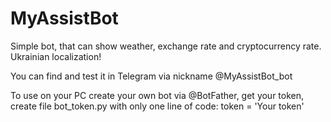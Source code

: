 # MyAssistBot
Simple bot, that can show weather, exchange rate and cryptocurrency rate. Ukrainian localization!

You can find and test it in Telegram via nickname @MyAssistBot_bot

To use on your PC create your own bot via @BotFather, get your token, create file bot_token.py with only one line of code:
token = 'Your token'

